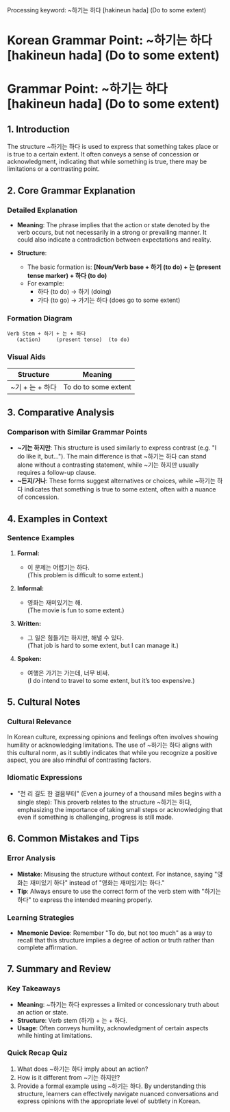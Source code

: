 Processing keyword: ~하기는 하다 [hakineun hada] (Do to some extent)
# Korean Grammar Point: ~하기는 하다 [hakineun hada] (Do to some extent)
# Grammar Point: ~하기는 하다 [hakineun hada] (Do to some extent)
## 1. Introduction
The structure ~하기는 하다 is used to express that something takes place or is true to a certain extent. It often conveys a sense of concession or acknowledgment, indicating that while something is true, there may be limitations or a contrasting point.
## 2. Core Grammar Explanation
### Detailed Explanation
- **Meaning**: The phrase implies that the action or state denoted by the verb occurs, but not necessarily in a strong or prevailing manner. It could also indicate a contradiction between expectations and reality.
  
- **Structure**: 
  - The basic formation is: **[Noun/Verb base + 하기 (to do) + 는 (present tense marker) + 하다 (to do)**
  - For example:
    - 하다 (to do) → 하기 (doing)
    - 가다 (to go) → 가기는 하다 (does go to some extent)
### Formation Diagram
```
Verb Stem + 하기 + 는 + 하다
   (action)     (present tense)  (to do)
```
### Visual Aids
| Structure        | Meaning                        |
|------------------|-------------------------------|
| ~기 + 는 + 하다  | To do to some extent          |
## 3. Comparative Analysis
### Comparison with Similar Grammar Points
- **~기는 하지만**: This structure is used similarly to express contrast (e.g. "I do like it, but…"). The main difference is that ~하기는 하다 can stand alone without a contrasting statement, while ~기는 하지만 usually requires a follow-up clause.
- **~든지/거나**: These forms suggest alternatives or choices, while ~하기는 하다 indicates that something is true to some extent, often with a nuance of concession.
## 4. Examples in Context
### Sentence Examples
1. **Formal:**
   - 이 문제는 어렵기는 하다.  
     (This problem is difficult to some extent.)
   
2. **Informal:**
   - 영화는 재미있기는 해.  
     (The movie is fun to some extent.)
   
3. **Written:**
   - 그 일은 힘들기는 하지만, 해낼 수 있다.  
     (That job is hard to some extent, but I can manage it.)
4. **Spoken:**
   - 여행은 가기는 가는데, 너무 비싸.  
     (I do intend to travel to some extent, but it’s too expensive.)
## 5. Cultural Notes
### Cultural Relevance
In Korean culture, expressing opinions and feelings often involves showing humility or acknowledging limitations. The use of ~하기는 하다 aligns with this cultural norm, as it subtly indicates that while you recognize a positive aspect, you are also mindful of contrasting factors.
### Idiomatic Expressions
- "천 리 길도 한 걸음부터" (Even a journey of a thousand miles begins with a single step): This proverb relates to the structure ~하기는 하다, emphasizing the importance of taking small steps or acknowledging that even if something is challenging, progress is still made.
## 6. Common Mistakes and Tips
### Error Analysis
- **Mistake**: Misusing the structure without context. For instance, saying "영화는 재미있기 하다" instead of "영화는 재미있기는 하다."
- **Tip**: Always ensure to use the correct form of the verb stem with "하기는 하다" to express the intended meaning properly.
### Learning Strategies
- **Mnemonic Device**: Remember "To do, but not too much" as a way to recall that this structure implies a degree of action or truth rather than complete affirmation.
## 7. Summary and Review
### Key Takeaways
- **Meaning**: ~하기는 하다 expresses a limited or concessionary truth about an action or state.
- **Structure**: Verb stem (하기) + 는 + 하다.
- **Usage**: Often conveys humility, acknowledgment of certain aspects while hinting at limitations.
### Quick Recap Quiz
1. What does ~하기는 하다 imply about an action?
2. How is it different from ~기는 하지만?
3. Provide a formal example using ~하기는 하다.
By understanding this structure, learners can effectively navigate nuanced conversations and express opinions with the appropriate level of subtlety in Korean.
